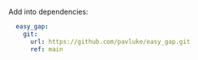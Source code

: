 Add into dependencies:
```yaml
  easy_gap:
    git:
      url: https://github.com/pavluke/easy_gap.git
      ref: main
```
